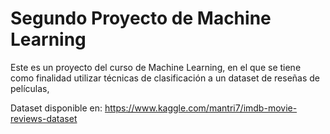 # Segundo Proyecto de Machine Learning

Este es un proyecto del curso de Machine Learning, en el que se tiene como finalidad utilizar técnicas de clasificación 
a un dataset de reseñas de películas,

Dataset disponible en: https://www.kaggle.com/mantri7/imdb-movie-reviews-dataset  
